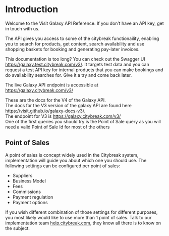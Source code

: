# Introduction

Welcome to the Visit Galaxy API Reference. If you don’t have an API key, get in touch with us.

The API gives you access to some of the citybreak functionaility, enabling you to search for products, get content, search availability and use shopping baskets for booking and generating pay-later invoices. 

This documentation is too long? You can check out the Swagger UI <a href="https://galaxy.test.citybreak.com/v3/">https://galaxy.test.citybreak.com/v3/</a>. It targets test data and you can request a test API key for internal products that you can make bookings and do availability searches for. Give it a try and come back later.

The live Galaxy API endpoint is accessible at <a href="https://galaxy.citybreak.com/v3/">https://galaxy.citybreak.com/v3/</a>

<aside class="warning">These are the docs for the V4 of the Galaxy API.<br/>
The docs for the V3 version of the galaxy API are found here <a href="https://visit.github.io/galaxy-docs-v3/">https://visit.github.io/galaxy-docs-v3/</a>.<br/>
The endpoint for V3 is <a href="https://galaxy.citybreak.com/v3/">https://galaxy.citybreak.com/v3/</a></aside>

<aside class="notice">One of the first queries you should try is the Point of Sale query as you will need a valid Point of Sale Id for most of the others</aside>
  
## Point of Sales
  
A point of sales is concept widely used in the Citybreak system, implementation will guide you about which one you should use.
The following settings can be configured per point of sales:
* Suppliers
* Business Model
* Fees
* Commissions
* Payment regulation
* Payment options

If you wish different combination of those settings for different purposes, you most likely would like to use more than 1 point of sales. Talk to our implementation team <a href='https://help.citybreak.com/'>help.citybreak.com</a>, they know all there is to know on the subject. 
